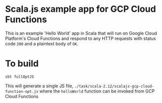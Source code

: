 # Scala.js example app for GCP Cloud Functions
This is an example 'Hello World' app in Scala that will run on Google Cloud Platform's Cloud Functions and
respond to any HTTP requests with status code `200` and a plaintext body of `OK`.

# To build
```
sbt fullOptJS
```
This will generate a single JS file, `./task/scala-2.12/scalajs-gcp-cloud-function-opt.js` where
the `helloWorld` function can be invoked from GCP Cloud Functions
